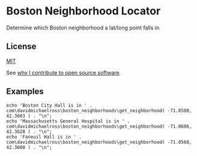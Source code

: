 # Boston Neighborhood Locator
Determine which Boston neighborhood a lat/long point falls in

## License

[MIT](http://daveross.mit-license.org/)

See [why I contribute to open source software](https://davidmichaelross.com/blog/contribute-open-source-software/).

## Examples
```
echo 'Boston City Hall is in ' . com\davidmichaelross\boston_neighborhoods\get_neighborhood( -71.0580, 42.3603 ) . "\n";
echo 'Massachusetts General Hospital is in ' . com\davidmichaelross\boston_neighborhoods\get_neighborhood( -71.0686, 42.3628 ) . "\n";
echo 'Faneuil Hall is in ' . com\davidmichaelross\boston_neighborhoods\get_neighborhood( -71.0568, 42.3600 ) . "\n";
```
